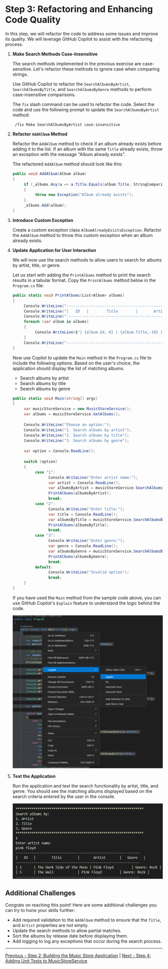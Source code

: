 # Step 3: Refactoring and Enhancing Code Quality

In this step, we will refactor the code to address some issues and improve its quality. We will leverage GitHub Copilot to assist with the refactoring process.

1. **Make Search Methods Case-Insensitive**

   The search methods implemented in the previous exercise are case-sensitive. Let's refactor these methods to ignore case when comparing strings.

   Use GitHub Copilot to refactor the `SearchAlbumsByArtist`, `SearchAlbumsByTitle`, and `SearchAlbumsByGenre` methods to perform case-insensitive comparisons.

   The `fix` slash command can be used to refactor the code. Select the code and use the following prompt to update the `SearchAlbumsByArtist` method:

   ```text
    /fix Make SearchAlbumsByArtist case-insensitive
   ```

2. **Refactor `AddAlbum` Method**

   Refactor the `AddAlbum` method to check if an album already exists before adding it to the list. If an album with the same `Title` already exists, throw an exception with the message "Album already exists".

   The refactored `AddAlbum` method should look like this:

   ```csharp
   public void AddAlbum(Album album)
   {
        if (_albums.Any(a => a.Title.Equals(album.Title, StringComparison.OrdinalIgnoreCase)))
        {
             throw new Exception("Album already exists");
        }
        _albums.Add(album);
   }
   ```

3. **Introduce Custom Exception**

   Create a custom exception class `AlbumAlreadyExistsException`. Refactor the `AddAlbum` method to throw this custom exception when an album already exists.

4. **Update Application for User Interaction**

   We will now use the search methods to allow users to search for albums by artist, title, or genre.

   Let us start with adding the `PrintAlbums` method to print the search results in a tabular format. Copy the `PrintAlbums` method below in the `Program.cs` file:

   ```csharp
   public static void PrintAlbums(List<Album> albums)
   {
        Console.WriteLine("--------------------------------------------------------------");
        Console.WriteLine("|   ID   |        Title        |       Artist       |   Genre   |");
        Console.WriteLine("--------------------------------------------------------------");
        foreach (var album in albums)
        {
             Console.WriteLine($"| {album.Id,-6} | {album.Title,-19} | {album.Artist,-18} | {album.Genre,-9} |");
        }
        Console.WriteLine("--------------------------------------------------------------");
   }
   ```

   Now use Copilot to update the `Main` method in the `Program.cs` file to include the following options. Based on the user's choice, the application should display the list of matching albums.

   - Search albums by artist
   - Search albums by title
   - Search albums by genre

   ```csharp
   public static void Main(string[] args)
   {
        var musicStoreService = new MusicStoreService();
        var albums = musicStoreService.GetAlbums();

        Console.WriteLine("Choose an option:");
        Console.WriteLine("1. Search albums by artist");
        Console.WriteLine("2. Search albums by title");
        Console.WriteLine("3. Search albums by genre");

        var option = Console.ReadLine();

        switch (option)
        {
             case "1":
                   Console.WriteLine("Enter artist name:");
                   var artist = Console.ReadLine();
                   var albumsByArtist = musicStoreService.SearchAlbumsByArtist(artist);
                   PrintAlbums(albumsByArtist);
                   break;
             case "2":
                   Console.WriteLine("Enter title:");
                   var title = Console.ReadLine();
                   var albumsByTitle = musicStoreService.SearchAlbumsByTitle(title);
                   PrintAlbums(albumsByTitle);
                   break;
             case "3":
                   Console.WriteLine("Enter genre:");
                   var genre = Console.ReadLine();
                   var albumsByGenre = musicStoreService.SearchAlbumsByGenre(genre);
                   PrintAlbums(albumsByGenre);
                   break;
             default:
                   Console.WriteLine("Invalid option");
                   break;
        }
   }
   ```

   If you have used the `Main` method from the sample code above, you can use GitHub Copilot's `Explain` feature to understand the logic behind the code.

   ![image](/media/374477610-25b7a605-8a99-41f7-9b69-a9eb5e39acb1.png)

5. **Test the Application**

   Run the application and test the search functionality by artist, title, and genre. You should see the matching albums displayed based on the search criteria entered by the user in the console.

   ![image](/media/374479402-de8caa0d-c72f-4eda-81ee-e9d3b4c62000.png)

## Additional Challenges

Congrats on reaching this point! Here are some additional challenges you can try to hone your skills further:

- Add required validation to the `AddAlbum` method to ensure that the `Title`, and `Artist` properties are not empty.
- Update the search methods to allow partial matches.
- Sort the albums by release date before displaying them.
- Add logging to log any exceptions that occur during the search process.

---

[Previous - Step 2: Building the Music Store Application](./02-Step02.md) | [Next - Step 4: Adding Unit Tests to MusicStoreService](./04-Step04.md)
